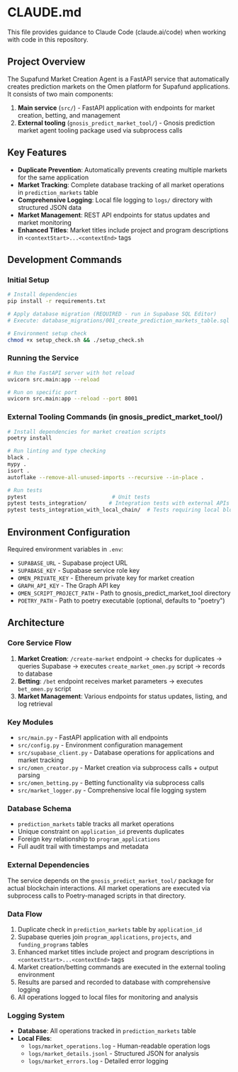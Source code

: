 # CLAUDE.md

This file provides guidance to Claude Code (claude.ai/code) when working with code in this repository.

## Project Overview

The Supafund Market Creation Agent is a FastAPI service that automatically creates prediction markets on the Omen platform for Supafund applications. It consists of two main components:

1. **Main service** (`src/`) - FastAPI application with endpoints for market creation, betting, and management
2. **External tooling** (`gnosis_predict_market_tool/`) - Gnosis prediction market agent tooling package used via subprocess calls

## Key Features

- **Duplicate Prevention**: Automatically prevents creating multiple markets for the same application
- **Market Tracking**: Complete database tracking of all market operations in `prediction_markets` table  
- **Comprehensive Logging**: Local file logging to `logs/` directory with structured JSON data
- **Market Management**: REST API endpoints for status updates and market monitoring
- **Enhanced Titles**: Market titles include project and program descriptions in `<contextStart>...<contextEnd>` tags

## Development Commands

### Initial Setup
```bash
# Install dependencies
pip install -r requirements.txt

# Apply database migration (REQUIRED - run in Supabase SQL Editor)
# Execute: database_migrations/001_create_prediction_markets_table.sql

# Environment setup check
chmod +x setup_check.sh && ./setup_check.sh
```

### Running the Service
```bash
# Run the FastAPI server with hot reload
uvicorn src.main:app --reload

# Run on specific port
uvicorn src.main:app --reload --port 8001
```

### External Tooling Commands (in gnosis_predict_market_tool/)
```bash
# Install dependencies for market creation scripts
poetry install

# Run linting and type checking
black .
mypy .
isort .
autoflake --remove-all-unused-imports --recursive --in-place .

# Run tests
pytest                           # Unit tests
pytest tests_integration/       # Integration tests with external APIs
pytest tests_integration_with_local_chain/  # Tests requiring local blockchain
```

## Environment Configuration

Required environment variables in `.env`:
- `SUPABASE_URL` - Supabase project URL
- `SUPABASE_KEY` - Supabase service role key
- `OMEN_PRIVATE_KEY` - Ethereum private key for market creation
- `GRAPH_API_KEY` - The Graph API key
- `OMEN_SCRIPT_PROJECT_PATH` - Path to gnosis_predict_market_tool directory
- `POETRY_PATH` - Path to poetry executable (optional, defaults to "poetry")

## Architecture

### Core Service Flow
1. **Market Creation**: `/create-market` endpoint → checks for duplicates → queries Supabase → executes `create_market_omen.py` script → records to database
2. **Betting**: `/bet` endpoint receives market parameters → executes `bet_omen.py` script
3. **Market Management**: Various endpoints for status updates, listing, and log retrieval

### Key Modules
- `src/main.py` - FastAPI application with all endpoints
- `src/config.py` - Environment configuration management
- `src/supabase_client.py` - Database operations for applications and market tracking
- `src/omen_creator.py` - Market creation via subprocess calls + output parsing
- `src/omen_betting.py` - Betting functionality via subprocess calls
- `src/market_logger.py` - Comprehensive local file logging system

### Database Schema
- `prediction_markets` table tracks all market operations
- Unique constraint on `application_id` prevents duplicates
- Foreign key relationship to `program_applications`
- Full audit trail with timestamps and metadata

### External Dependencies
The service depends on the `gnosis_predict_market_tool/` package for actual blockchain interactions. All market operations are executed via subprocess calls to Poetry-managed scripts in that directory.

### Data Flow
1. Duplicate check in `prediction_markets` table by `application_id`
2. Supabase queries join `program_applications`, `projects`, and `funding_programs` tables
3. Enhanced market titles include project and program descriptions in `<contextStart>...<contextEnd>` tags
4. Market creation/betting commands are executed in the external tooling environment
5. Results are parsed and recorded to database with comprehensive logging
6. All operations logged to local files for monitoring and analysis

### Logging System
- **Database**: All operations tracked in `prediction_markets` table
- **Local Files**: 
  - `logs/market_operations.log` - Human-readable operation logs
  - `logs/market_details.jsonl` - Structured JSON for analysis  
  - `logs/market_errors.log` - Detailed error logging
